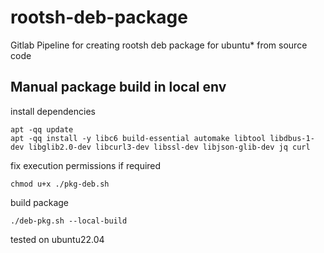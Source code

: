 # rootsh-deb-package

Gitlab Pipeline for creating rootsh deb package for ubuntu* from source code



## Manual package build in local env


install dependencies

```
apt -qq update 
apt -qq install -y libc6 build-essential automake libtool libdbus-1-dev libglib2.0-dev libcurl3-dev libssl-dev libjson-glib-dev jq curl

```


fix execution permissions if required

```
chmod u+x ./pkg-deb.sh
```


build package 

```
./deb-pkg.sh --local-build

```


 tested on ubuntu22.04